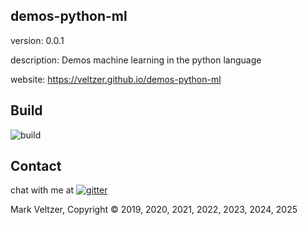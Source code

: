 ## demos-python-ml

version: 0.0.1

description: Demos machine learning in the python language

website: https://veltzer.github.io/demos-python-ml

## Build

![build](https://github.com/veltzer/demos-python-ml/workflows/build/badge.svg)


## Contact

chat with me at [![gitter](https://badges.gitter.im/Join%20Chat.svg)](https://gitter.im/veltzer/mark.veltzer)

Mark Veltzer, Copyright © 2019, 2020, 2021, 2022, 2023, 2024, 2025
